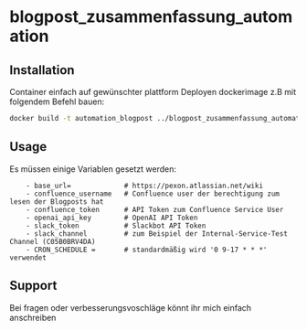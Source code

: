 # blogpost_zusammenfassung_automation


## Installation
Container einfach auf gewünschter plattform Deployen
dockerimage z.B mit folgendem Befehl bauen:

```bash
docker build -t automation_blogpost ../blogpost_zusammenfassung_automation/
```


## Usage
Es müssen einige Variablen gesetzt werden:
```
	- base_url= 			# https://pexon.atlassian.net/wiki
	- confluence_username	# Confluence user der berechtigung zum lesen der Blogposts hat
	- confluence_token		# API Token zum Confluence Service User
	- openai_api_key		# OpenAI API Token
	- slack_token			# Slackbot API Token
	- slack_channel 		# zum Beispiel der Internal-Service-Test Channel (C05B0BRV4DA)
	- CRON_SCHEDULE = 		# standardmäßig wird '0 9-17 * * *' verwendet
```



## Support
Bei fragen oder verbesserungsvoschläge könnt ihr mich einfach anschreiben

